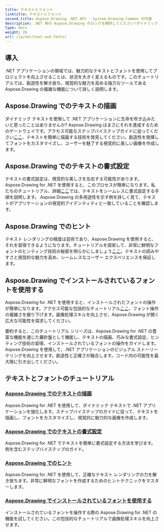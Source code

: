 ```yaml
---
title: テキストとフォント
linktitle: テキストとフォント
second_title: Aspose.Drawing .NET API - System.Drawing.Common の代替
description: .NET 用の Aspose.Drawing のロックを解除してください!ダイナミック テキスト、フォント、画像の作成をマスターします。完璧なテキストの書式設定、ヒンティング、フォント操作により、非常に鮮明なビジュアルを実現します。
type: docs
weight: 26
url: /ja/net/text-and-fonts/
---
```


## 導入
.NET アプリケーションの領域では、魅力的なテキストとフォントを使用してプロジェクトを向上させることは、状況を大きく変えるものです。このチュートリアルでは、創造性を解き放ち、視覚的な魅力を高める強力なツールである Aspose.Drawing の複雑な機能について詳しく説明します。

## Aspose.Drawing でのテキストの描画
ダイナミック テキストを使用して .NET アプリケーションに生命を吹き込みたいと思ったことはありませんか? Aspose.Drawing はまさにそれを達成するためのゲートウェイです。アクセス可能なステップバイステップガイドに従ってください[ここ](./draw-text/)、テキストを簡単に描画する技術を発見してください。創造性を発揮してフォントをカスタマイズし、ユーザーを魅了する視覚的に美しい画像を作成します。

## Aspose.Drawing でのテキストの書式設定
テキストの書式設定は、視覚的な美しさを左右する可能性があります。 Aspose.Drawing for .NET を使用すると、このプロセスが簡単になります。私たちのチュートリアル、詳細[ここ](./format-text/)では、テキストをシームレスに書式設定する手順を説明します。 Aspose.Drawing の多用途性を示す例を詳しく見て、テキストがアプリケーションの視覚的アイデンティティと一致していることを確認します。

## Aspose.Drawing でのヒント
テキスト レンダリングの精度は芸術であり、Aspose.Drawing を使用すると、それを習得できるようになります。チュートリアルを探索して、非常に鮮明なフォントのヒンティング技術の秘密を明らかにしましょう[ここ](./hinting/)。テキストの読みやすさと視覚的な魅力を高め、シームレスなユーザー エクスペリエンスを保証します。

## Aspose.Drawing でインストールされているフォントを使用する
Aspose.Drawing for .NET を使用すると、インストールされたフォントの操作が簡単になります。アクセス可能な包括的なチュートリアル[ここ](./installed-fonts/)、フォント操作の複雑さを掘り下げます。画像処理スキルを向上させ、Aspose.Drawing が開く広大な可能性を探求してください。

要約すると、このチュートリアル シリーズは、Aspose.Drawing for .NET の豊富な機能を通じた羅針盤として機能し、テキストの描画、巧みな書式設定、ヒンティング技術の習得、インストールされているフォントの操作をガイドします。 Aspose.Drawing を使用して、.NET アプリケーションのビジュアル ストーリーテリングを向上させます。創造性と正確さが融合します。コード内の可能性を最大限に引き出してください。
## テキストとフォントのチュートリアル
### [Aspose.Drawing でのテキストの描画](./draw-text/)
Aspose.Drawing for .NET を使用して、ダイナミック テキストで .NET アプリケーションを強化します。ステップバイステップのガイドに従って、テキストを描画し、フォントをカスタマイズし、視覚的に魅力的な画像を作成します。
### [Aspose.Drawing でのテキストの書式設定](./format-text/)
Aspose.Drawing for .NET でテキストを簡単に書式設定する方法を学びます。例を含むステップバイステップのガイド。
### [Aspose.Drawing でのヒント](./hinting/)
Aspose.Drawing for .NET を使用して、正確なテキスト レンダリングの力を解き放ちます。非常に鮮明なフォントを作成するためのヒントテクニックをマスターします。
### [Aspose.Drawing でインストールされているフォントを使用する](./installed-fonts/)
インストールされているフォントを操作する際の Aspose.Drawing for .NET の機能を試してください。この包括的なチュートリアルで画像処理スキルを向上させます。